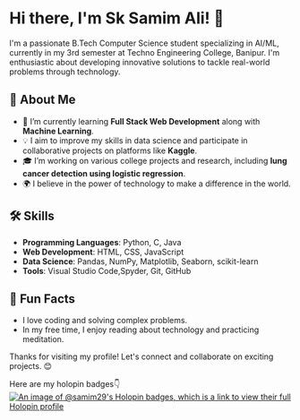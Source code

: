 
# Hi there, I'm Sk Samim Ali! 👋

I'm a passionate B.Tech Computer Science student specializing in AI/ML, currently in my 3rd semester at Techno Engineering College, Banipur. I'm enthusiastic about developing innovative solutions to tackle real-world problems through technology. 

## 🚀 About Me
- 🌱 I’m currently learning **Full Stack Web Development** along with **Machine Learning**.
- 💡 I aim to improve my skills in data science and participate in collaborative projects on platforms like **Kaggle**.
- 🎓 I’m working on various college projects and research, including **lung cancer detection using logistic regression**.
- 🌍 I believe in the power of technology to make a difference in the world.

## 🛠️ Skills
- **Programming Languages**: Python, C, Java
- **Web Development**: HTML, CSS, JavaScript
- **Data Science**: Pandas, NumPy, Matplotlib, Seaborn, scikit-learn
- **Tools**: Visual Studio Code,Spyder, Git, GitHub
## 💬 Fun Facts
- I love coding and solving complex problems.
- In my free time, I enjoy reading about technology and practicing meditation.

Thanks for visiting my profile! Let's connect and collaborate on exciting projects. 😊

Here are my holopin badges👇
[![An image of @samim29's Holopin badges, which is a link to view their full Holopin profile](https://holopin.me/samim29)](https://holopin.io/@samim29)
